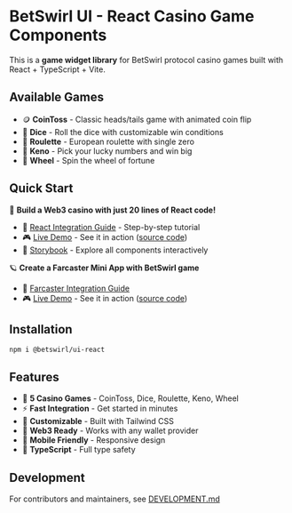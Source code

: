 # BetSwirl UI - React Casino Game Components

This is a **game widget library** for BetSwirl protocol casino games built with React + TypeScript + Vite.

## Available Games

* 🪙 **CoinToss** - Classic heads/tails game with animated coin flip
* 🎲 **Dice** - Roll the dice with customizable win conditions
* 🎰 **Roulette** - European roulette with single zero
* 🎱 **Keno** - Pick your lucky numbers and win big
* 🎡 **Wheel** - Spin the wheel of fortune

## Quick Start

🚀 **Build a Web3 casino with just 20 lines of React code!**

* 📖 [React Integration Guide](https://documentation-betswirl.vercel.app/developer-hub/demos/react-guide) - Step-by-step tutorial
* 🎮 [Live Demo](https://ui-react-demo.vercel.app) - See it in action ([source code](https://github.com/BetSwirl/ui-react-demo))
* 🎨 [Storybook](http://demo.betswirl-sdk.chainhackers.xyz/) - Explore all components interactively

🪐 **Create a Farcaster Mini App with BetSwirl game**

* 📖 [Farcaster Integration Guide](https://documentation-betswirl.vercel.app/developer-hub/demos/miniapp)
* 🎮 [Live Demo](https://miniapp-ui-react-demo.vercel.app) - See it in action ([source code](https://github.com/BetSwirl/miniapp-ui-react-demo))

## Installation

```shell
npm i @betswirl/ui-react
```

## Features

- 🎯 **5 Casino Games** - CoinToss, Dice, Roulette, Keno, Wheel
- ⚡ **Fast Integration** - Get started in minutes
- 🎨 **Customizable** - Built with Tailwind CSS
- 🔗 **Web3 Ready** - Works with any wallet provider
- 📱 **Mobile Friendly** - Responsive design
- 🧪 **TypeScript** - Full type safety

## Development

For contributors and maintainers, see [DEVELOPMENT.md](./DEVELOPMENT.md)
